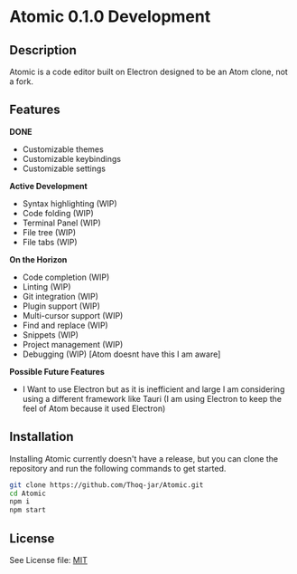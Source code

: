 # Atomic  0.1.0 Development

## Description
Atomic is a code editor built on Electron designed to be an Atom clone, not a fork.

## Features

**DONE**
- Customizable themes
- Customizable keybindings
- Customizable settings

**Active Development**
- Syntax highlighting (WIP)
- Code folding (WIP)
- Terminal Panel (WIP)
- File tree (WIP)
- File tabs (WIP)

**On the Horizon**
- Code completion (WIP)
- Linting (WIP)
- Git integration (WIP)
- Plugin support (WIP)
- Multi-cursor support (WIP)
- Find and replace (WIP)
- Snippets (WIP)
- Project management (WIP)
- Debugging (WIP) [Atom doesnt have this I am aware]

**Possible Future Features**
- I Want to use Electron but as it is inefficient and large I am considering using a different framework like Tauri (I am using Electron to keep the feel of Atom because it used Electron)


## Installation
Installing Atomic currently doesn't have a release, but you can clone the repository and run the following commands to get started.

```bash
git clone https://github.com/Thoq-jar/Atomic.git
cd Atomic
npm i
npm start
```

## License
See License file: [MIT](LICENSE)
